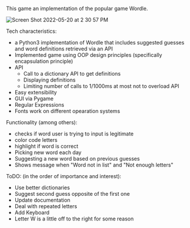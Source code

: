 This game an implementation of the popular game Wordle.

![Screen Shot 2022-05-20 at 2 30 57 PM](https://user-images.githubusercontent.com/7826894/169595360-abcecc8c-7085-4b00-b7ad-359c309cd693.png)


Tech characteristics:
* a Python3 implementation of Wordle that includes suggested
guesses and word definitions retrieved via an API
* Implemented game using OOP design principles (specifically 
encapsulation principle)
* API
    * Call to a dictionary API to get definitions
    * Displaying definitions
    * Limiting number of calls to 1/1000ms at most
    not to overload API
* Easy extensibility
* GUI via Pygame
* Regular Expressions
* Fonts work on different opearation systems


Functionality (among others):
* checks if word user is trying to input is legitimate
* color code letters
* highlight if word is correct
* Picking new word each day
* Suggesting a new word based on previous guesses
* Shows message when "Word not in list" and "Not enough letters"


ToDO: (in the order of importance and interest):
* Use better dictionaries
* Suggest second guess opposite of the first one
* Update documentation
* Deal with repeated letters
* Add Keyboard
* Letter W is a little off to the right for some reason
